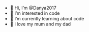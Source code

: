 - 👋 Hi, I’m @Danya2017
- 👀 I’m interested in code
- 🌱 I’m currently learning about code
- 💞️ i love my mum and my dad



<!---
Danya2017/Danya2017 is a ✨ special ✨ repository because its `README.md` (this file) appears on your GitHub profile.
You can click the Preview link to take a look at your changes.
--->
